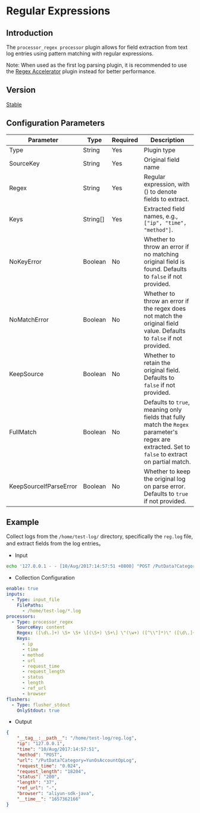 # Regular Expressions

## Introduction

The `processor_regex processor` plugin allows for field extraction from text log entries using pattern matching with regular expressions.

Note: When used as the first log parsing plugin, it is recommended to use the [Regex Accelerator](../accelerator/regex-accelerate.md) plugin instead for better performance.

## Version

[Stable](../stability-level.md)

## Configuration Parameters

| Parameter        | Type       | Required | Description                                                                                     |
| ---------------- | -------- | ------- | ------------------------------------------------------------------------------------------------- |
| Type             | String    | Yes     | Plugin type                                                                                       |
| SourceKey        | String    | Yes     | Original field name                                                                               |
| Regex            | String    | Yes     | Regular expression, with () to denote fields to extract.                                            |
| Keys             | String[]  | Yes     | Extracted field names, e.g., `["ip", "time", "method"]`.                                          |
| NoKeyError       | Boolean   | No      | Whether to throw an error if no matching original field is found. Defaults to `false` if not provided. |
| NoMatchError     | Boolean   | No      | Whether to throw an error if the regex does not match the original field value. Defaults to `false` if not provided. |
| KeepSource       | Boolean   | No      | Whether to retain the original field. Defaults to `false` if not provided.                            |
| FullMatch        | Boolean   | No      | Defaults to `true`, meaning only fields that fully match the `Regex` parameter's regex are extracted. Set to `false` to extract on partial match. |
| KeepSourceIfParseError | Boolean | No      | Whether to keep the original log on parse error. Defaults to `true` if not provided.                |

## Example

Collect logs from the `/home/test-log/` directory, specifically the `reg.log` file, and extract fields from the log entries。

* Input

```bash
echo '127.0.0.1 - - [10/Aug/2017:14:57:51 +0800] "POST /PutData?Category=YunOsAccountOpLog" 0.024 18204 200 37 "-" "aliyun-sdk-java"' >> /home/test-log/reg.log
```

* Collection Configuration

```yaml
enable: true
inputs:
  - Type: input_file
    FilePaths:
      - /home/test-log/*.log
processors:
  - Type: processor_regex
    SourceKey: content
    Regex: ([\d\.]+) \S+ \S+ \[(\S+) \S+\] \"(\w+) ([^\\"]*)\" ([\d\.]+) (\d+) (\d+) (\d+|-) \"([^\\"]*)\" \"([^\\"]*)\"
    Keys:
      - ip
      - time
      - method
      - url
      - request_time
      - request_length
      - status
      - length
      - ref_url
      - browser
flushers:
  - Type: flusher_stdout
    OnlyStdout: true
```

* Output

```json
{
    "__tag__:__path__": "/home/test-log/reg.log",
    "ip": "127.0.0.1",
    "time": "10/Aug/2017:14:57:51",
    "method": "POST",
    "url": "/PutData?Category=YunOsAccountOpLog",
    "request_time": "0.024",
    "request_length": "18204",
    "status": "200",
    "length": "37",
    "ref_url": "-",
    "browser": "aliyun-sdk-java",
    "__time__": "1657362166"
}
```
